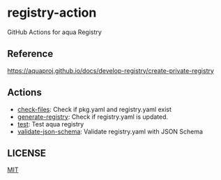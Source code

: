 # registry-action

GitHub Actions for aqua Registry

## Reference

https://aquaproj.github.io/docs/develop-registry/create-private-registry

## Actions

- [check-files](check-files): Check if pkg.yaml and registry.yaml exist
- [generate-registry](generate-registry): Check if registry.yaml is updated.
- [test](test): Test aqua registry
- [validate-json-schema](validate-json-schema): Validate registry.yaml with JSON Schema

## LICENSE

[MIT](LICENSE)
